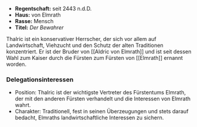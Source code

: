 - **Regentschaft:** seit 2443 n.d.D.
- **Haus:** von Elmrath
- **Rasse:** Mensch
- **Titel:** _Der Bewahrer_

Thalric ist ein konservativer Herrscher, der sich vor allem auf Landwirtschaft, Viehzucht und den Schutz der alten Traditionen konzentriert. Er ist der Bruder von [[Aldric von Elmrath]] und ist seit dessen Wahl zum Kaiser durch die Fürsten zum Fürsten von [[Elmrath]] ernannt worden.
### Delegationsinteressen
* Position: Thalric ist der wichtigste Vertreter des Fürstentums Elmrath, der mit den anderen Fürsten verhandelt und die Interessen von Elmrath wahrt.
* Charakter: Traditionell, fest in seinen Überzeugungen und stets darauf bedacht, Elmraths landwirtschaftliche Interessen zu sichern.
